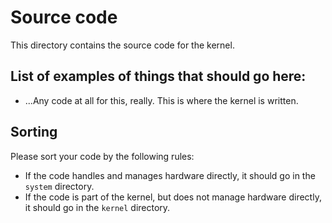 # Source code
This directory contains the source code for the kernel.

## List of examples of things that should go here:
- ...Any code at all for this, really. This is where the kernel is written.

## Sorting
Please sort your code by the following rules:
- If the code handles and manages hardware directly, it should go in the `system` directory.
- If the code is part of the kernel, but does not manage hardware directly, it should go in the `kernel` directory.